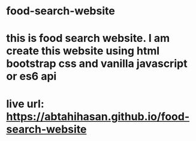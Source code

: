 # food-search-website
# this is food search website. I am create this website using html bootstrap css and vanilla javascript or es6 api
# live url: https://abtahihasan.github.io/food-search-website
